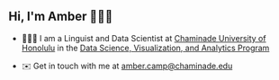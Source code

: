 ## Hi, I'm Amber 🙋🏻‍♀️ 
- 👩🏻‍🏫 I am a Linguist and Data Scientist at [Chaminade University of Honolulu](https://chaminade.edu) in the [Data Science, Visualization, and Analytics Program](https://chaminade.edu/nsm/data-science/)

- ✉️ Get in touch with me at amber.camp@chaminade.edu



<!--
**abcamp/abcamp** is a ✨ _special_ ✨ repository because its `README.md` (this file) appears on your GitHub profile.

Here are some ideas to get you started:

- 🔭 I’m currently working on ...
- 🌱 I’m currently learning ...
- 👯 I’m looking to collaborate on ...
- 🤔 I’m looking for help with ...
- 💬 Ask me about ...
- 📫 How to reach me: ...
- 😄 Pronouns: ...
- ⚡ Fun fact: ...
-->

